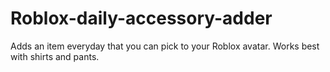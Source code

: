 # Roblox-daily-accessory-adder
Adds an item everyday that you can pick to your Roblox avatar. Works best with shirts and pants.
